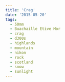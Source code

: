 ```yaml
---
title: 'Crag'
date: '2015-05-20'
tags:
  - 50mm
  - Buachaille Etive Mor
  - crag
  - d300s
  - highlands
  - mountain
  - nikon
  - rock
  - scotland
  - snow
  - sunlight
---
```

